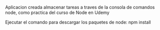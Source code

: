 Aplicacion creada almacenar tareas a traves de la consola de comandos node, como practica del curso de Node en Udemy

Ejecutar el comando para descargar los paquetes de node: npm install